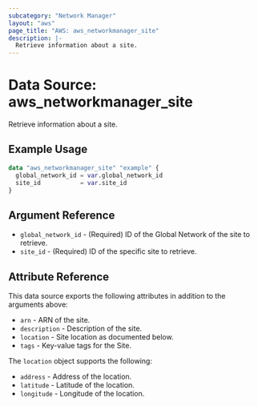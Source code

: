 ```yaml
---
subcategory: "Network Manager"
layout: "aws"
page_title: "AWS: aws_networkmanager_site"
description: |-
  Retrieve information about a site.
---
```


# Data Source:  aws_networkmanager_site

Retrieve information about a site.

## Example Usage

```terraform
data "aws_networkmanager_site" "example" {
  global_network_id = var.global_network_id
  site_id           = var.site_id
}
```

## Argument Reference

* `global_network_id` - (Required) ID of the Global Network of the site to retrieve.
* `site_id` - (Required) ID of the specific site to retrieve.

## Attribute Reference

This data source exports the following attributes in addition to the arguments above:

* `arn` - ARN of the site.
* `description` - Description of the site.
* `location` - Site location as documented below.
* `tags` - Key-value tags for the Site.

The `location` object supports the following:

* `address` - Address of the location.
* `latitude` - Latitude of the location.
* `longitude` - Longitude of the location.
